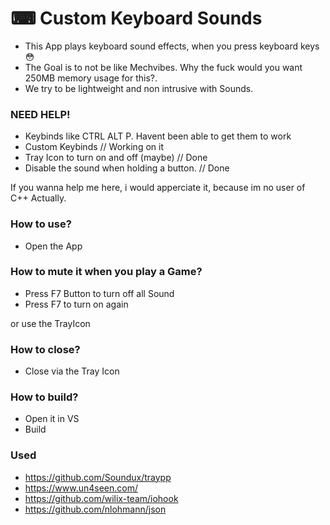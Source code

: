 # ⌨ Custom Keyboard Sounds
- This App plays keyboard sound effects, when you press keyboard keys 😳
- The Goal is to not be like Mechvibes. Why the fuck would you want 250MB memory usage for this?.
- We try to be lightweight and non intrusive with Sounds.

### NEED HELP!

- Keybinds like CTRL ALT P. Havent been able to get them to work
- Custom Keybinds // Working on it
- Tray Icon to turn on and off (maybe) // Done 
- Disable the sound when holding a button. // Done

If you wanna help me here, i would apperciate it, because im no user of C++ Actually.

### How to use?

- Open the App

### How to mute it when you play a Game?

- Press F7 Button to turn off all Sound
- Press F7 to turn on again

or use the TrayIcon

### How to close?

- Close via the Tray Icon

### How to build?

- Open it in VS
- Build

### Used

- https://github.com/Soundux/traypp
- https://www.un4seen.com/
- https://github.com/wilix-team/iohook
- https://github.com/nlohmann/json
